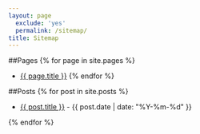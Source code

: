 ```yaml
---
layout: page
  exclude: 'yes'
  permalink: /sitemap/
title: Sitemap
---
```


 
 ##Pages
  {% for page in site.pages %}
   * <a href="{{ site.url }}{{ page.url }}">{{ page.title }}</a>
   {% endfor %} 
   
##Posts
 {% for post in site.posts %}
 * <a href="{{ site.url }}{{ post.url }}">{{ post.title }}</a> - {{ post.date | date: "%Y-%m-%d" }}

  {% endfor %}
 
   
   